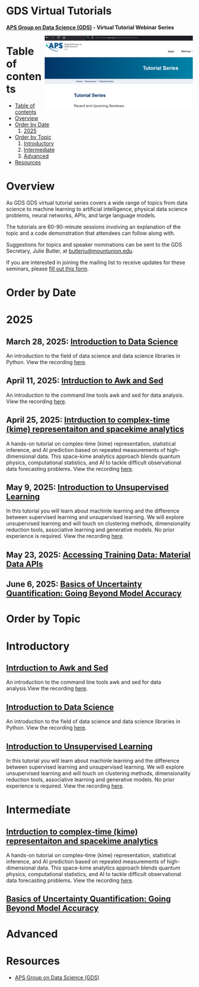 # GDS Virtual Tutorials

**[APS Group on Data Science (GDS)](https://engage.aps.org/gds/home) - Virtual Tutorial Webinar Series**

<a href="https://engage.aps.org/gds/home"><img align="right" width="400" src="https://github.com/butler-julie/GDSVirtualTutorials/blob/main/APS_GDS_WebinarSeries.png?raw=true"></a>

Table of contents
=================

<!--ts-->
   * [Table of contents](#table-of-contents)
   * [Overview](#overview)
   * [Order by Date](#order-by-date)
       1. [2025](#2025)
   * [Order by Topic](#order-by-topic)
       1. [Introductory](#introductory)
       2. [Intermediate](#intermediate)
       3. [Advanced](#advanced)
   * [Resources](#resources)
<!--te-->

Overview
========

As GDS GDS virtual tutorial series covers a wide range of topics from data science to machine learning to artificial intelligence, physical data science problems, neural networks, APIs, and large language models.

The tutorials are 60-90-minute sessions involving an explanation of the topic and a code demonstration that attendees can follow along with.

Suggestions for topics and speaker nominations can be sent to the GDS Secretary, Julie Butler, at butlerju@mountunion.edu.

If you are interested in joining the mailing list to receive updates for these seminars, please [fill out this form](https://info.aps.org/e/640833/t-vfkFXVvQWNus/2syd9q/1463585955/h/ue3TMDDPUGK0ltWq7s4GLACXvBgcNK6HJn2MM8L97cQ).

 
Order by Date
=============

# 2025
## March 28, 2025: [Introduction to Data Science](032825_IntroToDS/README.md)
An introduction to the field of data science and data science libraries in Python. View the recording [here](https://youtu.be/pj0p_eTVjj0?si=h3KUOunClUI_n_QE).

## April 11, 2025: [Intrduction to Awk and Sed](041125_AwkAndSed/README.md)
An introduction to the command line tools awk and sed for data analysis. View the recording [here](https://youtu.be/yFDLNiSFmcw?si=F9tVVsYT1DAmcI2O).

## April 25, 2025: [Intrduction to complex-time (kime) representaiton and spacekime analytics](042525_Kime/README.md)
A hands-on tutorial on complex-time (kime) representation, statistical inference, and AI prediction based on repeated measurements of high-dimensional data. This space-kime analytics approach blends quantum physics, computational statistics, and AI to tackle difficult observational data forecasting problems. View the recording [here](https://youtu.be/PVbTOW-JAag?si=mYZ2RB-rLvCdommW).

## May 9, 2025: [Introduction to Unsupervised Learning](050925_UnsupervisedLearning/README.md)
In this tutorial you will learn about machinle learning and the difference between supervised learning and unsupervised learning. We will explore unsupervised learning and will touch on clustering methods, dimensionality reduction tools, associative learning and generative models. No prior experience is required. View the recording [here](https://youtu.be/0Ecge0SgyUI?si=mHxaAKBJitKuLrKQ).

## May 23, 2025: [Accessing Training Data: Material Data APIs](052325_APIs/README.md)

## June 6, 2025: [Basics of Uncertainty Quantification: Going Beyond Model Accuracy](060625_UncertainityQuantification/README.md)

Order by Topic
==============

# Introductory

## [Intrduction to Awk and Sed](041125_AwkAndSed/README.md)
An introduction to the command line tools awk and sed for data analysis.View the recording [here](https://youtu.be/yFDLNiSFmcw?si=F9tVVsYT1DAmcI2O).

## [Introduction to Data Science](032825_IntroToDS/README.md)
An introduction to the field of data science and data science libraries in Python. View the recording [here](https://youtu.be/pj0p_eTVjj0?si=h3KUOunClUI_n_QE).

## [Introduction to Unsupervised Learning](050925_UnsupervisedLearning/README.md)
In this tutorial you will learn about machinle learning and the difference between supervised learning and unsupervised learning. We will explore unsupervised learning and will touch on clustering methods, dimensionality reduction tools, associative learning and generative models. No prior experience is required. View the recording [here](https://youtu.be/0Ecge0SgyUI?si=mHxaAKBJitKuLrKQ).

# Intermediate

## [Intrduction to complex-time (kime) representaiton and spacekime analytics](042525_Kime/README.md)
A hands-on tutorial on complex-time (kime) representation, statistical inference, and AI prediction based on repeated measurements of high-dimensional data. This space-kime analytics approach blends quantum physics, computational statistics, and AI to tackle difficult observational data forecasting problems. View the recording [here](https://youtu.be/PVbTOW-JAag?si=mYZ2RB-rLvCdommW).

## [Basics of Uncertainty Quantification: Going Beyond Model Accuracy](060625_UncertainityQuantification/README.md)

# Advanced


Resources
=========

* [APS Group on Data Science (GDS)](https://engage.aps.org/gds/home)
